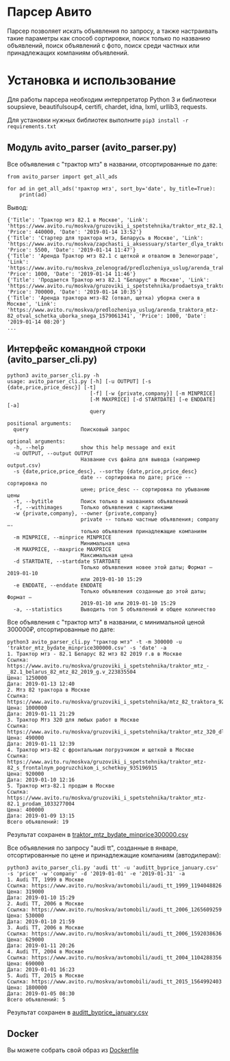 # Парсер Авито

Парсер позволяет искать объявления по запросу, а также настраивать такие параметры как способ сортировки,  поиск только по названию объявлений, поиск объявлений с фото, поиск среди частных или принадлежащих компаниям объявлений.

# Установка и использование

Для работы парсера необходим интерпретатор Python 3  и библиотеки soupsieve, beautifulsoup4, certifi, chardet, idna, lxml, urllib3, requests.

Для установки нужных библиотек выполните `pip3 install -r requirements.txt`

## Модуль avito_parser (avito_parser.py)

Все объявления с "трактор мтз" в названии, отсортированные по дате:

    from avito_parser import get_all_ads
    
    for ad in get_all_ads('трактор мтз', sort_by='date', by_title=True):
        print(ad)


Вывод:

    {'Title': 'Трактор мтз 82.1 в Москве', 'Link': 'https://www.avito.ru/moskva/gruzoviki_i_spetstehnika/traktor_mtz_82.1_1534975416', 'Price': 440000, 'Date': '2019-01-14 13:52'}
    {'Title': 'Стартер для трактора мтз, Беларусь в Москве', 'Link': 'https://www.avito.ru/moskva/zapchasti_i_aksessuary/starter_dlya_traktora_mtz_belarus_1685911202', 'Price': 5500, 'Date': '2019-01-14 11:47'}
    {'Title': 'Аренда Трактор мтз 82.1 с щеткой и отвалом в Зеленограде', 'Link': 'https://www.avito.ru/moskva_zelenograd/predlozheniya_uslug/arenda_traktor_mtz_82.1_s_schetkoy_i_otvalom_915721521', 'Price': 1000, 'Date': '2019-01-14 11:46'}
    {'Title': 'Продается Трактор мтз 82.1 "Беларус" в Москве', 'Link': 'https://www.avito.ru/moskva/gruzoviki_i_spetstehnika/prodaetsya_traktor_mtz_82.1_belarus_1638465257', 'Price': 700000, 'Date': '2019-01-14 10:35'}
    {'Title': 'Аренда трактора мтз-82 (отвал, щетка) уборка снега в Москве', 'Link': 'https://www.avito.ru/moskva/predlozheniya_uslug/arenda_traktora_mtz-82_otval_schetka_uborka_snega_1579061341', 'Price': 1000, 'Date': '2019-01-14 08:20'}
    ...

## Интерфейс командной строки (avito_parser_cli.py)

    python3 avito_parser_cli.py -h
    usage: avito_parser_cli.py [-h] [-u OUTPUT] [-s {date,price,price_desc}] [-t]
                               [-f] [-w {private,company}] [-m MINPRICE]
                               [-M MAXPRICE] [-d STARTDATE] [-e ENDDATE] [-a]
                               query
    
    positional arguments:
      query                 Поисковый запрос
    
    optional arguments:
      -h, --help            show this help message and exit
      -u OUTPUT, --output OUTPUT
                            Название cvs файла для вывода (например output.csv)
      -s {date,price,price_desc}, --sortby {date,price,price_desc}
                            date -- сортировка по дате; price -- сортировка по
                            цене; price_desc -- сортировка по убыванию цены
      -t, --bytitle         Поиск только в названиях объявлений
      -f, --withimages      Только объявления с картинками
      -w {private,company}, --owner {private,company}
                            private -- только частные объявления; company –-
                            только объявления принадлежащие компаниям
      -m MINPRICE, --minprice MINPRICE
                            Минимальная цена
      -M MAXPRICE, --maxprice MAXPRICE
                            Максимальная цена
      -d STARTDATE, --startdate STARTDATE
                            Только объявления новее этой даты; Формат – 2019-01-10
                            или 2019-01-10 15:29
      -e ENDDATE, --enddate ENDDATE
                            Только объявления созданные до этой даты; Формат –
                            2019-01-10 или 2019-01-10 15:29
      -a, --statistics      Выводить топ 5 объявлений и общее количество

Все объявления с "трактор мтз" в названии, с минимальной ценой 300000₽, отсортированные по дате:

    python3 avito_parser_cli.py "трактор мтз" -t -m 300000 -u 'traktor_mtz_bydate_minprice300000.csv' -s 'date' -a
    1. Трактор мтз - 82.1 Беларус 82 мтз 82 2019 г.в в Москве
    Ссылка: https://www.avito.ru/moskva/gruzoviki_i_spetstehnika/traktor_mtz_-_82.1_belarus_82_mtz_82_2019_g.v_223835504
    Цена: 1250000
    Дата: 2019-01-13 12:40
    2. Мтз 82 трактора в Москве
    Ссылка: https://www.avito.ru/moskva/gruzoviki_i_spetstehnika/mtz_82_traktora_928803851
    Цена: 1000000
    Дата: 2019-01-11 21:29
    3. Трактор Мтз 320 для любых работ в Москве
    Ссылка: https://www.avito.ru/moskva/gruzoviki_i_spetstehnika/traktor_mtz_320_dlya_lyubyh_rabot_1418969020
    Цена: 490000
    Дата: 2019-01-11 12:39
    4. Трактор мтз-82 с фронтальным погрузчиком и щеткой в Москве
    Ссылка: https://www.avito.ru/moskva/gruzoviki_i_spetstehnika/traktor_mtz-82_s_frontalnym_pogruzchikom_i_schetkoy_935196915
    Цена: 920000
    Дата: 2019-01-10 12:16
    5. Трактор мтз-82.1 продам в Москве
    Ссылка: https://www.avito.ru/moskva/gruzoviki_i_spetstehnika/traktor_mtz-82.1_prodam_1033277004
    Цена: 400000
    Дата: 2019-01-09 13:15
    Всего объявлений: 19

Результат сохранен в [traktor_mtz_bydate_minprice300000.csv](https://github.com/denis5417/avito_parser/blob/master/outputs/traktor_mtz_bydate_minprice300000.csv)

Все объявления по запросу "audi tt", созданные в январе, отсортированные по цене и принадлежащие компаниям (автодилерам):

    python3 avito_parser_cli.py 'audi tt' -u 'auditt_byprice_january.csv' -s 'price' -w 'company' -d '2019-01-01' -e '2019-01-31' -a 
    1. Audi TT, 1999 в Москве
    Ссылка: https://www.avito.ru/moskva/avtomobili/audi_tt_1999_1194048826
    Цена: 319000
    Дата: 2019-01-10 15:29
    2. Audi TT, 2006 в Москве
    Ссылка: https://www.avito.ru/moskva/avtomobili/audi_tt_2006_1265609259
    Цена: 530000
    Дата: 2019-01-10 21:59
    3. Audi TT, 2006 в Москве
    Ссылка: https://www.avito.ru/moskva/avtomobili/audi_tt_2006_1592038636
    Цена: 629000
    Дата: 2019-01-11 20:26
    4. Audi TT, 2004 в Москве
    Ссылка: https://www.avito.ru/moskva/avtomobili/audi_tt_2004_1104288356
    Цена: 690000
    Дата: 2019-01-01 16:23
    5. Audi TT, 2015 в Москве
    Ссылка: https://www.avito.ru/moskva/avtomobili/audi_tt_2015_1564992403
    Цена: 1800000
    Дата: 2019-01-05 08:30
    Всего объявлений: 5

Результат сохранен в [auditt_byprice_january.csv](https://github.com/denis5417/avito_parser/blob/master/outputs/auditt_byprice_january.csv)

## Docker

Вы можете собрать свой образ из [Dockerfile](https://github.com/denis5417/avito_parser/blob/master/Dockerfile)

